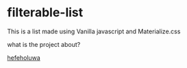 # filterable-list
This is a list made using Vanilla javascript and Materialize.css

what is the project about?

[hefeholuwa](github.com/hefeholuwa)
